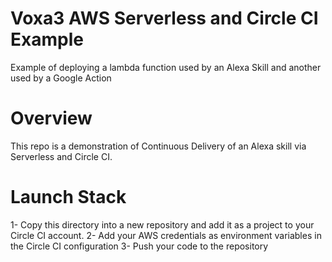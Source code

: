 # Voxa3 AWS Serverless and Circle CI Example

Example of deploying a lambda function used by an Alexa Skill and another used by a Google Action


# Overview

This repo is a demonstration of Continuous Delivery of an Alexa skill via Serverless and Circle CI.

# Launch Stack

1- Copy this directory into a new repository and add it as a project to your Circle CI account. 
2- Add your AWS credentials as environment variables in the Circle CI configuration 
3- Push your code to the repository

